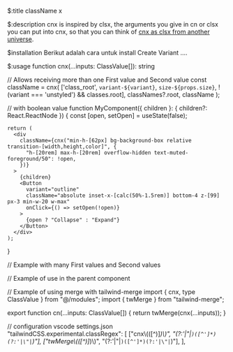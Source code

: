 $:title
className x

$:description
cnx is inspired by clsx, the arguments you give in cn or clsx you can put into cnx, so that you can think of <a href="https://www.npmjs.com/package/clsx" target="_blank" class="a_blank">cnx as clsx from another universe</a>.

$installation
Berikut adalah cara untuk install Create Variant ....

$:usage
function cnx(...inputs: ClassValue[]): string

// Allows receiving more than one First value and Second value
  const className = cnx(
  ['class_root', `variant-${variant}`, `size-${props.size}`, !(variant === 'unstyled') && classes.root],
  classNames?.root,
  className
  );

// with boolean value
  function MyComponent({ children }: { children?: React.ReactNode }) {
    const [open, setOpen] = useState<boolean>(false);

    return (
      <div
        className={cnx("min-h-[62px] bg-background-box relative transition-[width,height,color]", {
          "h-[20rem] max-h-[20rem] overflow-hidden text-muted-foreground/50": !open,
        })}
      >
        {children}
        <Button
          variant="outline"
          className="absolute inset-x-[calc(50%-1.5rem)] bottom-4 z-[99] px-3 min-w-20 w-max"
          onClick={() => setOpen(!open)}
        >
          {open ? "Collapse" : "Expand"}
        </Button>
      </div>
    );
  }

// Example with many First values ​​and Second values
  <div className={cnx(['class1', 'class2'], classLight, classDark, classNames?.root, className)} />

// Example of use in the parent component
  <div className={cnx(['h-6', 'w-6'])} />
  <div className={cnx("h-6 w-6 bg-white")} />
  <div className={cnx('h-6', isOpen && 'w-6', isDark ? 'bg-black' : 'bg-white')} />

// Example of using merge with tailwind-merge
  import { cnx, type ClassValue } from "@/modules";
  import { twMerge } from "tailwind-merge";

  export function cn(...inputs: ClassValue[]) {
    return twMerge(cnx(...inputs));
  }

// configuration vscode settings.json
  "tailwindCSS.experimental.classRegex": [
    ["cnx\\(([^)]*)\\)", "(?:'|\"|`)([^']*)(?:'|\"|`)"],
    ["twMerge\\(([^)]*)\\)", "(?:'|\"|`)([^']*)(?:'|\"|`)"],
  ],